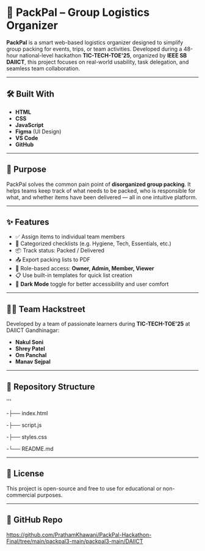 # 🚀 PackPal – Group Logistics Organizer

**PackPal** is a smart web-based logistics organizer designed to simplify group packing for events, trips, or team activities. Developed during a 48-hour national-level hackathon **TIC-TECH-TOE'25**, organized by **IEEE SB DAIICT**, this project focuses on real-world usability, task delegation, and seamless team collaboration.

---

## 🛠 Built With

- **HTML**
- **CSS**
- **JavaScript**
- **Figma** (UI Design)
- **VS Code**
- **GitHub**

---

## 🎯 Purpose

PackPal solves the common pain point of **disorganized group packing**. It helps teams keep track of what needs to be packed, who is responsible for what, and whether items have been delivered — all in one intuitive platform.

---

## ✨ Features

- ✅ Assign items to individual team members
- 📂 Categorized checklists (e.g. Hygiene, Tech, Essentials, etc.)
- 📦 Track status: Packed / Delivered
- 📤 Export packing lists to PDF
- 👥 Role-based access: **Owner, Admin, Member, Viewer**
- 📋 Use built-in templates for quick list creation
- 🌙 **Dark Mode** toggle for better accessibility and user comfort

---

## 👨‍💻 Team Hackstreet

Developed by a team of passionate learners during **TIC-TECH-TOE'25** at DAIICT Gandhinagar:

- **Nakul Soni**
- **Shrey Patel**
- **Om Panchal**
- **Manav Sejpal**

---

## 📂 Repository Structure

'''

-├── index.html

-├── script.js

-├── styles.css

-└── README.md

---

## 📄 License

This project is open-source and free to use for educational or non-commercial purposes.

---

## 🔗 GitHub Repo

https://github.com/PrathamKhawani/PackPal-Hackathon-Final/tree/main/packpal3-main/packpal3-main/DAIICT
